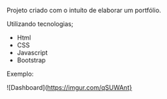 Projeto criado com o intuíto de elaborar um portfólio.

Utilizando tecnologias;
- Html
- CSS
- Javascript
- Bootstrap

Exemplo:

![Dashboard](https://imgur.com/qSUWAnt}
